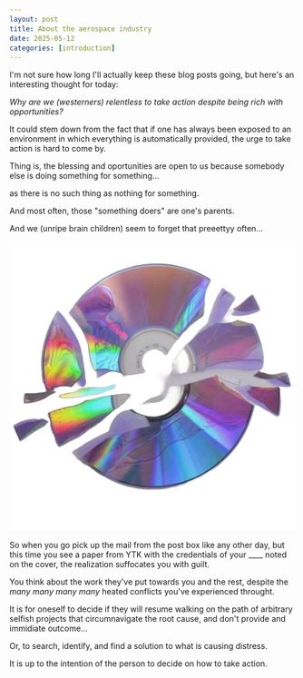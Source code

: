 ```yaml
---
layout: post
title: About the aerospace industry
date: 2025-05-12
categories: [introduction]
---
```



I'm not sure how long I'll actually keep these blog posts going, but here's an interesting thought for today:

*Why are we (westerners) relentless to take action despite being rich with opportunities?*

It could stem down from the fact that if one has always been exposed to an environment in which everything is automatically provided, the urge to take action is hard to come by.

Thing is, the blessing and oportunities are open to us because somebody else is doing something for something...

as there is no such thing as nothing for something.

And most often, those "something doers" are one's parents.

And we (unripe brain children) seem to forget that preeettyy often...


![cd](images/cd.png)


So when you go pick up the mail from the post box like any other day, but this time you see a paper from YTK with the credentials of your ____ noted on the cover, the realization suffocates you with guilt.

You think about the work they've put towards you and the rest, despite the *many* *many* *many* *many* heated conflicts you've experienced throught.

It is for oneself to decide if they will resume walking on the path of arbitrary selfish projects that circumnavigate the root cause, and don't provide and immidiate outcome...

Or, to search, identify, and find a solution to what is causing distress.

It is up to the intention of the person to decide on how to take action.

